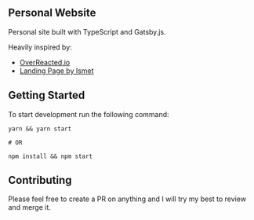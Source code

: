 ## Personal Website

Personal site built with TypeScript and Gatsby.js.

Heavily inspired by:

- [OverReacted.io](https://overreacted.io/)
- [Landing Page by Ismet](https://dribbble.com/shots/2859259-Landing-page)

## Getting Started

To start development run the following command:

```
yarn && yarn start

# OR

npm install && npm start
```

## Contributing

Please feel free to create a PR on anything and I will try my best to review and merge it.
